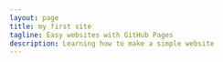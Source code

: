 ```yaml
---
layout: page
title: my first site
tagline: Easy websites with GitHub Pages
description: Learning how to make a simple website 
---
```

